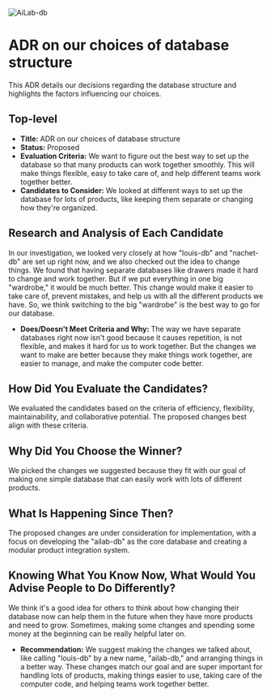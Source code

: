 ![AiLab-db](https://github.com/ai-cfia/dev-rel-docs/assets/98430140/d1795d78-8a13-4c94-86bb-94dd8f824581)

# ADR on our choices of database structure

This ADR details our decisions regarding the database structure and highlights the factors influencing our choices.

## Top-level
- **Title:** ADR on our choices of database structure
- **Status:** Proposed
- **Evaluation Criteria:** We want to figure out the best way to set up the database so that many products can work together smoothly. This will make things flexible, easy to take care of, and help different teams work together better.
- **Candidates to Consider:** We looked at different ways to set up the database for lots of products, like keeping them separate or changing how they're organized.

## Research and Analysis of Each Candidate
In our investigation, we looked very closely at how "louis-db" and "nachet-db" are set up right now, and we also checked out the idea to change things. We found that having separate databases like drawers made it hard to change and work together. But if we put everything in one big "wardrobe," it would be much better. This change would make it easier to take care of, prevent mistakes, and help us with all the different products we have. So, we think switching to the big "wardrobe" is the best way to go for our database.

- **Does/Doesn't Meet Criteria and Why:**
The way we have separate databases right now isn't good because it causes repetition, is not flexible, and makes it hard for us to work together. But the changes we want to make are better because they make things work together, are easier to manage, and make the computer code better.

## How Did You Evaluate the Candidates?
We evaluated the candidates based on the criteria of efficiency, flexibility, maintainability, and collaborative potential. The proposed changes best align with these criteria.

## Why Did You Choose the Winner?
We picked the changes we suggested because they fit with our goal of making one simple database that can easily work with lots of different products.

## What Is Happening Since Then?
The proposed changes are under consideration for implementation, with a focus on developing the "ailab-db" as the core database and creating a modular product integration system.

## Knowing What You Know Now, What Would You Advise People to Do Differently?
We think it's a good idea for others to think about how changing their database now can help them in the future when they have more products and need to grow. Sometimes, making some changes and spending some money at the beginning can be really helpful later on.

- **Recommendation:**
We suggest making the changes we talked about, like calling "louis-db" by a new name, "ailab-db," and arranging things in a better way. These changes match our goal and are super important for handling lots of products, making things easier to use, taking care of the computer code, and helping teams work together better.

